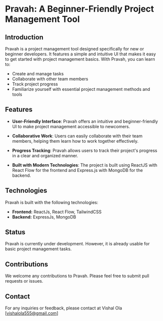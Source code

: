 # Pravah: A Beginner-Friendly Project Management Tool

## Introduction

Pravah is a project management tool designed specifically for new or beginner developers. It features a simple and intuitive UI that makes it easy to get started with project management basics. With Pravah, you can learn to:

* Create and manage tasks
* Collaborate with other team members
* Track project progress
* Familiarize yourself with essential project management methods and tools

## Features

- **User-Friendly Interface**: Pravah offers an intuitive and beginner-friendly UI to make project management accessible to newcomers.

- **Collaborative Work**: Users can easily collaborate with their team members, helping them learn how to work together effectively.

- **Progress Tracking**: Pravah allows users to track their project's progress in a clear and organized manner.

- **Built with Modern Technologies**: The project is built using ReactJS with React Flow for the frontend and Express.js with MongoDB for the backend.
## Technologies

Pravah is built with the following technologies:

* **Frontend:** ReactJs, React Flow, TailwindCSS
* **Backend:** ExpressJs, MongoDB

## Status

Pravah is currently under development. However, it is already usable for basic project management tasks.

## Contributions

We welcome any contributions to Pravah. Please feel free to submit pull requests or issues.

## Contact

For any inquiries or feedback, please contact at Vishal Ola [vishalola555@gmail.com]

